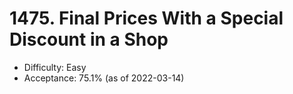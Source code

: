 # 1475. Final Prices With a Special Discount in a Shop
- Difficulty: Easy
- Acceptance: 75.1% (as of 2022-03-14)
